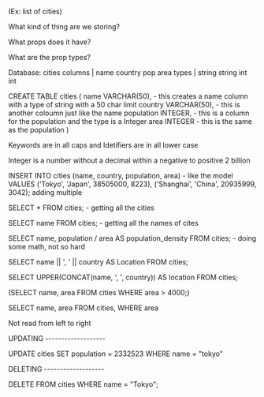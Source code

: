 (Ex: list of cities)

What kind of thing are we storing?

What props does it have?

What are the prop types?

Database:
    cities
        columns | name country pop area
        types | string string int int

CREATE TABLE cities (
    name VARCHAR(50), - this creates a name column with a type of string with a 50 char limit
    country VARCHAR(50), - this is another coloumn just like the name
    population INTEGER, - this is a column for the population and the type is a Integer
    area INTEGER - this is the same as the population
)

Keywords are in all caps and Idetifiers are in all lower case

Integer is a number without a decimal within a negative to positive 2 billion

INSERT INTO cities (name, country, population, area) - like the model
VALUES
('Tokyo', 'Japan', 38505000, 8223),
('Shanghai', 'China', 20935999, 3042); adding multiple

SELECT * FROM cities; - getting all the cities

SELECT name FROM cities; - getting all the names of cites

SELECT name, population / area AS population_density
FROM cities; - doing some math, not so hard

SELECT name || ', ' || country AS Location FROM cities;

SELECT UPPER(CONCAT(name, ', ', country)) AS location FROM cities;

(SELECT name, area FROM cities WHERE area > 4000;)

SELECT
    name,
    area
FROM
    cities,
WHERE 
    area 

Not read from left to right

UPDATING -------------------

UPDATE
    cities
SET
    population = 2332523
WHERE
    name = "tokyo"

DELETING -------------------

DELETE FROM
    cities
WHERE
    name = "Tokyo";